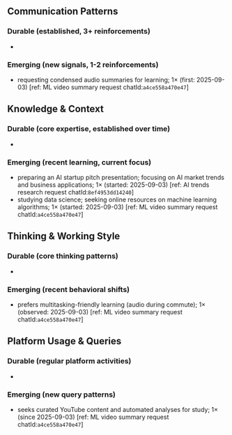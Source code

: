 ## Communication Patterns
### Durable (established, 3+ reinforcements)
-  

### Emerging (new signals, 1-2 reinforcements)
- requesting condensed audio summaries for learning; 1× (first: 2025-09-03) [ref: ML video summary request chatId:`a4ce558a470e47`]

## Knowledge & Context
### Durable (core expertise, established over time)
-  

### Emerging (recent learning, current focus)  
- preparing an AI startup pitch presentation; focusing on AI market trends and business applications; 1× (started: 2025-09-03) [ref: AI trends research request chatId:`8ef4953dd14240`]
- studying data science; seeking online resources on machine learning algorithms; 1× (started: 2025-09-03) [ref: ML video summary request chatId:`a4ce558a470e47`]

## Thinking & Working Style
### Durable (core thinking patterns)
-  

### Emerging (recent behavioral shifts)
- prefers multitasking-friendly learning (audio during commute); 1× (observed: 2025-09-03) [ref: ML video summary request chatId:`a4ce558a470e47`]

## Platform Usage & Queries
### Durable (regular platform activities)
-  

### Emerging (new query patterns)
- seeks curated YouTube content and automated analyses for study; 1× (since 2025-09-03) [ref: ML video summary request chatId:`a4ce558a470e47`]